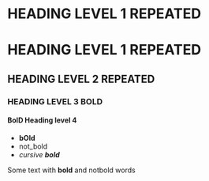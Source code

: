 # HEADING LEVEL 1 REPEATED

# HEADING LEVEL 1 REPEATED

## HEADING LEVEL 2 REPEATED

### HEADING LEVEL 3 **BOLD**

#### **BolD** Heading level 4

-   **bOld**
-   not_bold
-   *cursive **bold***

Some text with **bold** and notbold words
